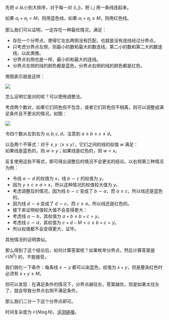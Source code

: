 先把 $a$ 从小到大排序，对于每一对 $(i, j)$，把 $i, j$ 用一条线连起来。

如果 $a_i + a_j < M$，则用蓝色线，如果 $a_i + a_j \ge M$，则用红色线。

那么我们可以证明，一定存在一种最优情况，满足：

- 存在一个分界点，使得它左右两侧没有匹配，也就是没有连线经过分界点。
- 只考虑分界点左侧，则最小的数和最大的数连线，第二小的数和第二大的数连线，以此类推。
- 分界点右侧也是一样，最小的和最大的连线。
- 分界点左侧的线的颜色都是蓝色，分界点右侧的线的颜色都是红色。

用图表示就是这样：

![](https://cdn.luogu.com.cn/upload/image_hosting/u0ff2q88.png)

怎么证明它是对的呢？可以使用调整法。

考虑两个数对，如果它们同色但不包含，或者它们异色但不相离，则可以调整成满足条件且不更劣的情况。如图：

![](https://cdn.luogu.com.cn/upload/image_hosting/s6ozmx7t.png)

令四个数从左到右为 $a, b, c, d$，注意到 $a \le b \le c \le d$。

以及两个不等式：对于 $x, y$（$x \le y$），它们之间的线的权值 $w$ 满足：  
如果线是蓝色的，则 $w \ge y$；如果线是红色的，则 $w < x$。

反复使用这些不等式，即可得出调整后的情况不会更劣的结论。以右侧第三种情况为例：

- 令线 $a \sim d$ 的权值为 $x$，线 $b \sim c$ 的权值为 $y$。
- 因为 $y \ge c \ge a > x$，所以这种情况的权值较大值为 $y$。
- 考虑调整后的情况，因为线 $b \sim c$ 变成了 $b \sim a$，而 $a \le c$，所以线还是蓝色的。
- 因为线 $d \sim a$ 变成了 $d \sim c$，而 $c \ge a$，所以线还是红色的。
- 接下来证明权值较大值不会变得更大：
- 考虑线 $a \sim b$，其权值为 $a + b \le b + c = y$。
- 考虑线 $c \sim d$，其权值为 $c + d - M < c \le b + c = y$。
- 所以权值都不会变得更大，证毕。

其他情况的证明类似。

那么得到了这个结论后，如何计算答案呢？如果枚举分界点，然后计算答案是 $\mathcal O (N^2)$ 的，不能接受。

我们弱化一下条件：每条线 $x \sim y$ 都可以染蓝色，权值为 $x + y$，但是要染红色时必须有 $x + y \ge M$。

则可以发现：在满足条件的情况下，分界点越往左，答案越优，但是如果太往左了，就会导致分界点右侧不满足条件。

那么我们二分一下这个分界点即可。

时间复杂度为 $\mathcal O (N \log N)$，[评测链接](https://atcoder.jp/contests/agc032/submissions/10547824)。